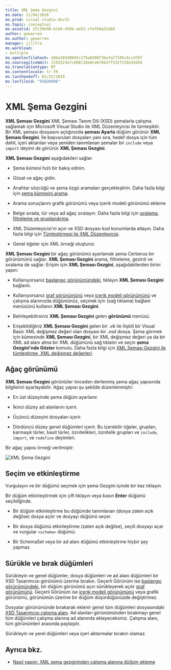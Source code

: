 ```yaml
---
title: XML Şema Gezgini
ms.date: 11/04/2016
ms.prod: visual-studio-dev15
ms.topic: conceptual
ms.assetid: 2fc39e98-b194-456b-a452-cfafb0a52d66
author: gewarren
ms.author: gewarren
manager: jillfra
ms.workload:
- multiple
ms.openlocfilehash: ddbe303d9045c279a820073befaf7195cbccd76f
ms.sourcegitcommit: 2193323efc608118e0ce6f6b2ff532f158245d56
ms.translationtype: MT
ms.contentlocale: tr-TR
ms.lasthandoff: 01/25/2019
ms.locfileid: "55020496"
---
```

# <a name="xml-schema-explorer"></a>XML Şema Gezgini

**XML Şeması Gezgini** XML Şeması Tanım Dili (XSD) şemalarla çalışma sağlamak için Microsoft Visual Studio ile XML Düzenleyicisi ile tümleşiktir. Bir XML şeması dosyasını açtığınızda **şeması Ayarla** düğüm görünür **XML Şeması Gezgini**. İle başvurulan dosyaları yanı sıra, hedef dosya için tüm dahil, içeri aktarılan veya yeniden tanımlanan şemalar bir `include` veya `import` deyimi de görünür **XML Şeması Gezgini**.

 **XML Şeması Gezgini** aşağıdakileri sağlar:

-   Şema kümesi hızlı bir bakış edinin.

-   Gözat ve ağaç gidin.

-   Anahtar sözcüğü ve şema özgü aramaları gerçekleştirin. Daha fazla bilgi için [şema kümesini arama](../xml-tools/searching-the-schema-set.md).

-   Arama sonuçlarını grafik görünümü veya içerik modeli görünümü ekleme

-   Belge sırada, tür veya ad ağaç sıralayın. Daha fazla bilgi için [sıralama, filtreleme ve gruplandırma](../xml-tools/sorting-filtering-and-grouping-xml-schema-explorer.md).

-   XML Düzenleyicisi'ni açın ve XSD dosyası kod konumlarda atlayın. Daha fazla bilgi için [Tümleştirmesi ile XML Düzenleyicisi](../xml-tools/integration-with-xml-editor.md).

-   Genel öğeler için XML örneği oluşturur.

**XML Şeması Gezgini** bir ağaç görünümü ayarlamak şema Cerberus bir görünümünü sağlar. **XML Şeması Gezgini** arama, filtreleme, gezinti ve sıralama de sağlar. Erişim için **XML Şeması Gezgini**, aşağıdakilerden birini yapın:

-   Kullanıyorsanız [başlangıç görünümündeki](../xml-tools/start-view.md), tıklayın **XML Şeması Gezgini** bağlantı.

-   Kullanıyorsanız [graf görünümünü](../xml-tools/graph-view.md) veya [içerik modeli görünümünü](../xml-tools/content-model-view.md) ve çalışma alanınızda düğümünüz, seçmek için (sağ tıklama) bağlam menüsünü kullanın **XML Şeması Gezgini**.

-   Belirleyebilirsiniz **XML Şeması Gezgini** gelen **görünümü** menüsü.

-   Erişebildiğiniz **XML Şeması Gezgini** gelen bir *.vb* ile ilişkili bir Visual Basic XML değişmez değeri olan dosyası bir *.xsd* dosya. Şema görmek için kümesinde **XML Şeması Gezgini**, bir XML değişmez değeri ya da bir XML ad alanı alma bir XML düğümünü sağ tıklatın ve seçin **şema Gezgini'nde Göster** komutu. Daha fazla bilgi için [XML Şeması Gezgini ile tümleştirme, XML değişmez değerleri](../xml-tools/integration-of-xml-literals-with-xml-schema-explorer.md).

## <a name="tree-view"></a>Ağaç görünümü
 **XML Şeması Gezgini** görüntüler önceden derlenmiş şema ağaç yapısında bilgilerini ayarlayabilir. Ağaç yapısı şu şekilde düzenlenmiştir:

-   En üst düzeyinde şema düğüm ayarlanır.

-   İkinci düzey ad alanlarını içerir.

-   Üçüncü düzeyini dosyaları içerir.

-   Dördüncü düzey genel düğümleri içerir. Bu içerebilir öğeler, grupları, karmaşık türler, basit türler, öznitelikleri, öznitelik grupları ve `include`, `import`, ve `redefine` deyimleri.

Bir ağaç yapısı örneği verilmiştir:

![XML Şema Gezgini](../xml-tools/media/xmlschemaexplorer.gif)

## <a name="selection-and-activation"></a>Seçim ve etkinleştirme
 Vurgulayın ve bir düğümü seçmek için şema Gezgini içinde bir kez tıklayın.

 Bir düğüm etkinleştirmek için çift tıklayın veya basın **Enter** düğümü seçildiğinde.

-   Bir düğüm etkinleştirme bu düğümde tanımlanan (dosya zaten açık değilse) dosya açılır ve dosyayı düğümü seçer.

-   Bir dosya düğümü etkinleştirme (zaten açık değilse), seçili dosyayı açar ve vurgular `<schema>` düğümü.

-   Bir SchemaSet veya bir ad alanı düğümü etkinleştirme hiçbir şey yapmaz.

## <a name="drag-and-drop-nodes"></a>Sürükle ve bırak düğümleri
 Sürükleyin ve genel düğümler, dosya düğümleri ve ad alanı düğümleri bir XSD Tasarımcısı görünümü üzerine bırakın. Geçerli Görünüm ise [başlangıç görünümündeki](../xml-tools/start-view.md), bir düğüm görünümü açın sürükleyerek açılır [graf görünümünü](../xml-tools/graph-view.md). Geçerli Görünüm ise [içerik modeli görünümünü](../xml-tools/content-model-view.md) veya grafik görünümü, görünümün üzerine bir düğüm düşürdüğünüzde değiştirmez.

 Dosyalar görünümünde bırakarak eklenir genel tüm düğümleri dosyasındaki [XSD Tasarımcısı çalışma alanı](../xml-tools/xml-schema-designer-workspace.md). Ad alanları görünümünden bırakmayı genel tüm düğümleri çalışma alanına ad alanında ekleyeceksiniz. Çalışma alanı, tüm görünümleri arasında paylaşılır.

 Sürükleyin ve yerel düğümleri veya içeri aktarmalar bırakın olamaz.

## <a name="see-also"></a>Ayrıca bkz.

- [Nasıl yapılır: XML şema gezgininden çalışma alanına düğüm ekleme](../xml-tools/how-to-add-nodes-to-the-workspace-from-the-xml-schema-explorer.md)